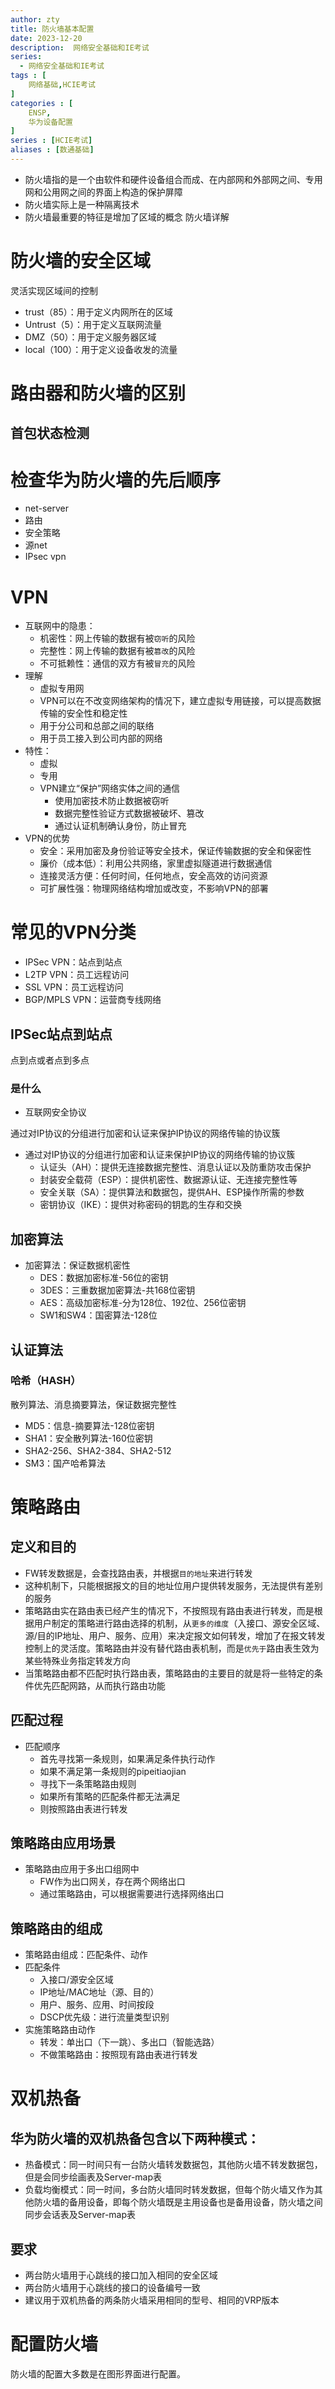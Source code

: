 ```yaml
---
author: zty
title: 防火墙基本配置
date: 2023-12-20
description:  网络安全基础和IE考试
series: 
  - 网络安全基础和IE考试
tags : [
    网络基础,HCIE考试
]
categories : [
    ENSP,
    华为设备配置
]
series : [HCIE考试]
aliases : [数通基础]
---
```

- 防火墙指的是一个由软件和硬件设备组合而成、在内部网和外部网之间、专用网和公用网之间的界面上构造的保护屏障
- 防火墙实际上是一种隔离技术
- 防火墙最重要的特征是增加了区域的概念 
防火墙详解

<!--more-->

# 防火墙的安全区域
灵活实现区域间的控制
  - trust（85）：用于定义内网所在的区域
  - Untrust（5）：用于定义互联网流量
  - DMZ（50）：用于定义服务器区域
  - local（100）：用于定义设备收发的流量
# 路由器和防火墙的区别
## 首包状态检测
# 检查华为防火墙的先后顺序
- net-server
- 路由
- 安全策略
- 源net
- IPsec vpn
# VPN
- 互联网中的隐患：
  - 机密性：网上传输的数据有被`窃听`的风险
  - 完整性：网上传输的数据有被`篡改`的风险
  - 不可抵赖性：通信的双方有被`冒充`的风险
- 理解
  - 虚拟专用网
  - VPN可以在不改变网络架构的情况下，建立虚拟专用链接，可以提高数据传输的安全性和稳定性
  - 用于分公司和总部之间的联络
  - 用于员工接入到公司内部的网络
- 特性：
  - 虚拟
  - 专用
  - VPN建立“保护”网络实体之间的通信
    - 使用加密技术防止数据被窃听
    - 数据完整性验证方式数据被破坏、篡改
    - 通过认证机制确认身份，防止冒充
- VPN的优势
  - 安全：采用加密及身份验证等安全技术，保证传输数据的安全和保密性
  - 廉价（成本低）：利用公共网络，家里虚拟隧道进行数据通信
  - 连接灵活方便：任何时间，任何地点，安全高效的访问资源
  - 可扩展性强：物理网络结构增加或改变，不影响VPN的部署
# 常见的VPN分类
- IPSec VPN：站点到站点
- L2TP VPN：员工远程访问
- SSL VPN：员工远程访问
- BGP/MPLS VPN：运营商专线网络
## IPSec站点到站点
点到点或者点到多点
### 是什么
  - 互联网安全协议

  通过对IP协议的分组进行加密和认证来保护IP协议的网络传输的协议簇
  - 通过对IP协议的分组进行加密和认证来保护IP协议的网络传输的协议簇
    - 认证头（AH）：提供无连接数据完整性、消息认证以及防重防攻击保护
    - 封装安全载荷（ESP）：提供机密性、数据源认证、无连接完整性等
    - 安全关联（SA）：提供算法和数据包，提供AH、ESP操作所需的参数
    - 密钥协议（IKE）：提供对称密码的钥匙的生存和交换
## 加密算法
  - 加密算法：保证数据机密性
    - DES：数据加密标准-56位的密钥
    - 3DES：三重数据加密算法-共168位密钥
    - AES：高级加密标准-分为128位、192位、256位密钥
    - SW1和SW4：国密算法-128位
## 认证算法
### 哈希（HASH）
散列算法、消息摘要算法，保证数据完整性
- MD5：信息-摘要算法-128位密钥
- SHA1：安全散列算法-160位密钥
- SHA2-256、SHA2-384、SHA2-512
- SM3：国产哈希算法
# 策略路由
## 定义和目的
- FW转发数据是，会查找路由表，并根据``目的地址``来进行转发
- 这种机制下，只能根据报文的目的地址位用户提供转发服务，无法提供有差别的服务
- 策略路由实在路由表已经产生的情况下，不按照现有路由表进行转发，而是根据用户制定的策略进行路由选择的机制，从`更多的维度`（入接口、源安全区域、源/目的IP地址、用户、服务、应用）来决定报文如何转发，增加了在报文转发控制上的灵活度。策略路由并没有替代路由表机制，而是`优先于`路由表生效为某些特殊业务指定转发方向
- 当策略路由都不匹配时执行路由表，策略路由的主要目的就是将一些特定的条件优先匹配网路，从而执行路由功能
## 匹配过程
- 匹配顺序
  - 首先寻找第一条规则，如果满足条件执行动作
  - 如果不满足第一条规则的pipeitiaojian
  - 寻找下一条策略路由规则
  - 如果所有策略的匹配条件都无法满足
  - 则按照路由表进行转发
## 策略路由应用场景
- 策略路由应用于多出口组网中
  - FW作为出口网关，存在两个网络出口
  - 通过策略路由，可以根据需要进行选择网络出口

## 策略路由的组成
- 策略路由组成：匹配条件、动作
- 匹配条件
  - 入接口/源安全区域
  - IP地址/MAC地址（源、目的）
  - 用户、服务、应用、时间按段
  - DSCP优先级：进行流量类型识别
- 实施策略路由动作
  - 转发：单出口（下一跳）、多出口（智能选路）
  - 不做策略路由：按照现有路由表进行转发

# 双机热备
## 华为防火墙的双机热备包含以下两种模式：
- 热备模式：同一时间只有一台防火墙转发数据包，其他防火墙不转发数据包，但是会同步绘画表及Server-map表
- 负载均衡模式：同一时间，多台防火墙同时转发数据，但每个防火墙又作为其他防火墙的备用设备，即每个防火墙既是主用设备也是备用设备，防火墙之间同步会话表及Server-map表
## 要求
- 两台防火墙用于心跳线的接口加入相同的安全区域
- 两台防火墙用于心跳线的接口的设备编号一致
- 建议用于双机热备的两条防火墙采用相同的型号、相同的VRP版本

# 配置防火墙
防火墙的配置大多数是在图形界面进行配置。

